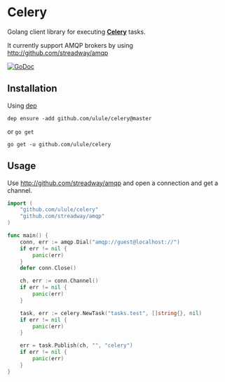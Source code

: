 # Celery

Golang client library for executing **[Celery](http://www.celeryproject.org)** tasks.

It currently support AMQP brokers by using http://github.com/streadway/amqp

[![GoDoc](https://godoc.org/github.com/ulule/celery?status.png)](https://godoc.org/github.com/ulule/celery)

## Installation

Using [dep](https://github.com/golang/dep)

```console
dep ensure -add github.com/ulule/celery@master
```

or `go get`

```console
go get -u github.com/ulule/celery
```

## Usage

Use http://github.com/streadway/amqp and open a connection and get a channel.

```go
import (
	"github.com/ulule/celery"
	"github.com/streadway/amqp"
)

func main() {
	conn, err := amqp.Dial("amqp://guest@localhost://")
	if err != nil {
		panic(err)
	}
	defer conn.Close()

	ch, err := conn.Channel()
	if err != nil {
		panic(err)
	}

	task, err := celery.NewTask("tasks.test", []string{}, nil)
	if err != nil {
		panic(err)
	}

	err = task.Publish(ch, "", "celery")
	if err != nil {
		panic(err)
	}
}
```
